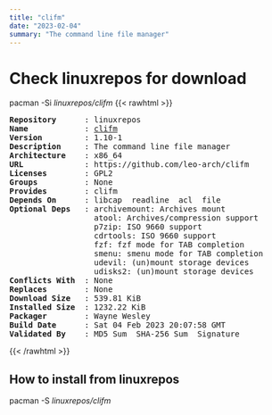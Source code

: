 ```yaml
---
title: "clifm"
date: "2023-02-04"
summary: "The command line file manager"
---
```


# Check linuxrepos for download

pacman -Si *linuxrepos/clifm*
{{< rawhtml >}}
<pre class="highlight">
<b>Repository</b>      : linuxrepos
<b>Name</b>            : <a href="../../x86_64/clifm-1.10-1-x86_64.pkg.tar.zst">clifm</a>
<b>Version</b>         : 1.10-1
<b>Description</b>     : The command line file manager
<b>Architecture</b>    : x86_64
<b>URL</b>             : https://github.com/leo-arch/clifm
<b>Licenses</b>        : GPL2
<b>Groups</b>          : None
<b>Provides</b>        : clifm
<b>Depends On</b>      : libcap  readline  acl  file
<b>Optional Deps</b>   : archivemount: Archives mount
                  atool: Archives/compression support
                  p7zip: ISO 9660 support
                  cdrtools: ISO 9660 support
                  fzf: fzf mode for TAB completion
                  smenu: smenu mode for TAB completion
                  udevil: (un)mount storage devices
                  udisks2: (un)mount storage devices
<b>Conflicts With</b>  : None
<b>Replaces</b>        : None
<b>Download Size</b>   : 539.81 KiB
<b>Installed Size</b>  : 1232.22 KiB
<b>Packager</b>        : Wayne Wesley <wayne6324@gmail.com>
<b>Build Date</b>      : Sat 04 Feb 2023 20:07:58 GMT
<b>Validated By</b>    : MD5 Sum  SHA-256 Sum  Signature
</pre>
{{< /rawhtml >}}
## How to install from linuxrepos

pacman -S *linuxrepos/clifm*
